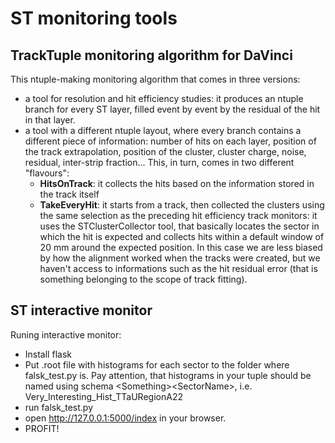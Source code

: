 ST monitoring tools
===================


TrackTuple monitoring algorithm for DaVinci
-------------------

This ntuple-making monitoring algorithm that comes in three versions:
- a tool for resolution and hit efficiency studies: it produces an ntuple branch for every ST layer, filled event by event by the residual of the hit in that layer.
- a tool with a different ntuple layout, where every branch contains a different piece of information: number of hits on each layer, position of the track extrapolation, position of the cluster, cluster charge, noise, residual, inter-strip fraction... This, in turn, comes in two different "flavours":
  - **HitsOnTrack**: it collects the hits based on the information stored in the track itself
  - **TakeEveryHit**: it starts from a track, then collected the clusters using the same selection as the preceding hit efficiency track monitors: it uses the STClusterCollector tool, that basically locates the sector in which the hit is expected and collects hits within a default window of 20 mm around the expected position. In this case we are less biased by how the alignment worked when the tracks were created, but we haven't access to informations such as the hit residual error (that is something belonging to the scope of track fitting).



ST interactive monitor
-------------------

Runing interactive monitor:
- Install flask
- Put .root file with histograms for each sector to the folder where falsk\_test.py is. Pay attention, that histograms in your tuple should be named using schema \<Something\>\<SectorName\>, i.e. Very\_Interesting\_Hist\_TTaURegionA22
- run falsk\_test.py 
- open http://127.0.0.1:5000/index in your browser.
- PROFIT!
